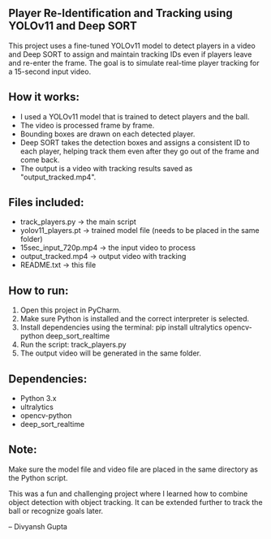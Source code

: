 Player Re-Identification and Tracking using YOLOv11 and Deep SORT
------------------------------------------------------------------

This project uses a fine-tuned YOLOv11 model to detect players in a video and Deep SORT to assign and maintain tracking IDs even if players leave and re-enter the frame. The goal is to simulate real-time player tracking for a 15-second input video.

How it works:
-------------
- I used a YOLOv11 model that is trained to detect players and the ball.
- The video is processed frame by frame.
- Bounding boxes are drawn on each detected player.
- Deep SORT takes the detection boxes and assigns a consistent ID to each player, helping track them even after they go out of the frame and come back.
- The output is a video with tracking results saved as "output_tracked.mp4".

Files included:
---------------
- track_players.py → the main script
- yolov11_players.pt → trained model file (needs to be placed in the same folder)
- 15sec_input_720p.mp4 → the input video to process
- output_tracked.mp4 → output video with tracking
- README.txt → this file

How to run:
-----------
1. Open this project in PyCharm.
2. Make sure Python is installed and the correct interpreter is selected.
3. Install dependencies using the terminal:
   pip install ultralytics opencv-python deep_sort_realtime
4. Run the script: track_players.py
5. The output video will be generated in the same folder.

Dependencies:
-------------
- Python 3.x
- ultralytics
- opencv-python
- deep_sort_realtime

Note:
-----
Make sure the model file and video file are placed in the same directory as the Python script.

This was a fun and challenging project where I learned how to combine object detection with object tracking. It can be extended further to track the ball or recognize goals later.

– Divyansh Gupta
